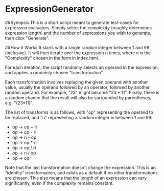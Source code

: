 # ExpressionGenerator

##Synopsis
This is a short script meant to generate test-cases for expression evaluators. Simply select the complexity (roughly determines expression length) and the number of expressions you wish to generate, then click "Generate".

##How it Works
It starts with a single random integer between 1 and 99 (inclusive). It will then iterate over the expression n times, where n is the "Complexity" chosen in the form in index.html.

For each iteration, the script randomly selects an operand in the expression, and applies a randomly chosen "transformation".

Each transformation involves replacing the given operand with another value, usually the operand followed by an operator, followed by another random operand. For example, "23" might become "23 * 11". Finally, there is a random chance that the result will also be surrounded by parentheses, e.g. "(23*11)".

The list of transforms is as follows, with "op" representing the operand to be replaced, and "ri" representing a random integer in between 1 and 99:

* op -> op + ri
* op -> op - ri
* op -> ri - op
* op -> op * ri
* op -> op / ri
* op -> ri / op
* op -> op

Note that the last transformation doesn't change the expression. This is an "identity" transformation, and exists as a default if no other transformations are chosen. This also means that the length of an expression can vary significantly, even if the complexity remains constant.
